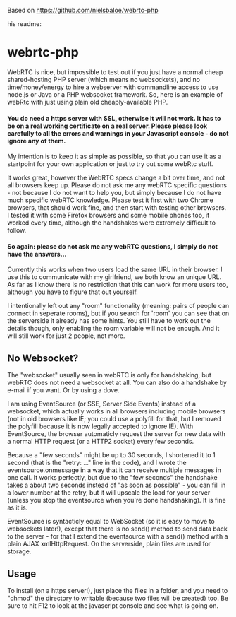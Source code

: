 Based on https://github.com/nielsbaloe/webrtc-php

his readme:



# webrtc-php

WebRTC is nice, but impossible to test out if you just have a normal cheap shared-hosting PHP server (which means no websockets), and no time/money/energy to hire a webserver with commandline access to use node.js or Java or a PHP websocket framework. So, here is an example of webRtc with just using plain old cheaply-available PHP. 

#### You do need a https server with SSL, otherwise it will not work. It has to be on a real working certificate on a real server. Please please look carefully to all the errors and warnings in your Javascript console - do not ignore any of them.

My intention is to keep it as simple as possible, so that you can use it as a startpoint for your own application or just to try out some webRtc stuff. 

It works great, however the WebRTC specs change a bit over time, and not all browsers keep up. Please do not ask me any webRTC specific questions - not because I do not want to help you, but simply because I do not have much specific webRTC knowledge. Please test it first with two Chrome browsers, that should work fine, and then start with testing other browsers. I tested it with some Firefox browsers and some mobile phones too, it worked every time, although the handshakes were extremely difficult to follow.
#### So again: please do not ask me any webRTC questions, I simply do not have the answers...

Currently this works when two users load the same URL in their browser. I use this to communicate with my girlfriend, we both know an unique URL. As far as I know there is no restriction that this can work for more users too, although you have to figure that out yourself.

I intentionally left out any "room" functionality (meaning: pairs of people can connect in seperate rooms), but if you search for 'room' you can see that on the serverside it already has some hints. You still have to work out the details though, only enabling the room variable will not be enough. And it will still work for just 2 people, not more.

## No Websocket?

The "websocket" usually seen in webRTC is only for handshaking, but webRTC does not need a websocket at all. You can also do a handshake by e-mail if you want. Or by using a dove.

I am using EventSource (or SSE, Server Side Events) instead of a websocket, which actually works in all browsers including mobile browsers (not in old browsers like IE; you could use a polyfill for that, but I removed the polyfill because it is now legally accepted to ignore IE). With EventSource, the browser automaticly request the server for new data with a normal HTTP request (or a HTTP2 socket) every few seconds.

Because a "few seconds" might be up to 30 seconds, I shortened it to 1 second (that is the "retry: ..." line in the code), and I wrote the eventsource.onmessage in a way that it can receive multiple messages in one call. It works perfectly, but due to the "few seconds" the handshake takes a about two seconds instead of "as soon as possible" - you can fill in a lower number at the retry, but it will upscale the load for your server (unless you stop the eventsource when you're done handshaking). It is fine as it is.

EventSource is syntacticly equal to WebSocket (so it is easy to move to websockets later!), except that there is no send() method to send data back to the server - for that I extend the eventsource with a send() method with a plain AJAX xmlHttpRequest. On the serverside, plain files are used for storage.

## Usage

To install (on a https server!), just place the files in a folder, and you need to "chmod" the directory to writable (because two files will be created) too. Be sure to hit F12 to look at the javascript console and see what is going on.

